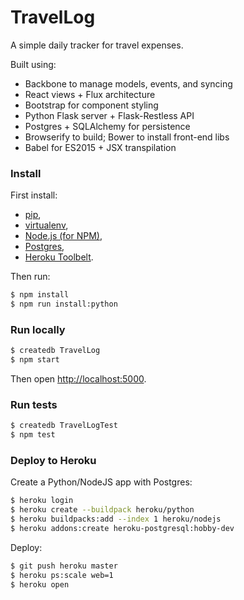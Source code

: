 # TravelLog

A simple daily tracker for travel expenses.

Built using:
* Backbone to manage models, events, and syncing
* React views + Flux architecture
* Bootstrap for component styling
* Python Flask server + Flask-Restless API
* Postgres + SQLAlchemy for persistence
* Browserify to build; Bower to install front-end libs
* Babel for ES2015 + JSX transpilation



### Install

First install:
* [pip](https://pip.pypa.io/en/stable/installing/),
* [virtualenv](http://virtualenv.readthedocs.org/en/latest/installation.html),
* [Node.js (for NPM)](https://nodejs.org/),
* [Postgres](http://www.postgresql.org/download/),
* [Heroku Toolbelt](https://toolbelt.heroku.com/).

Then run:
```sh
$ npm install
$ npm run install:python
```



### Run locally

```sh
$ createdb TravelLog
$ npm start
```
Then open [http://localhost:5000](http://localhost:5000).



### Run tests

```sh
$ createdb TravelLogTest
$ npm test
```


### Deploy to Heroku

Create a Python/NodeJS app with Postgres:
```sh
$ heroku login
$ heroku create --buildpack heroku/python
$ heroku buildpacks:add --index 1 heroku/nodejs
$ heroku addons:create heroku-postgresql:hobby-dev
```

Deploy:
```sh
$ git push heroku master
$ heroku ps:scale web=1
$ heroku open
```
